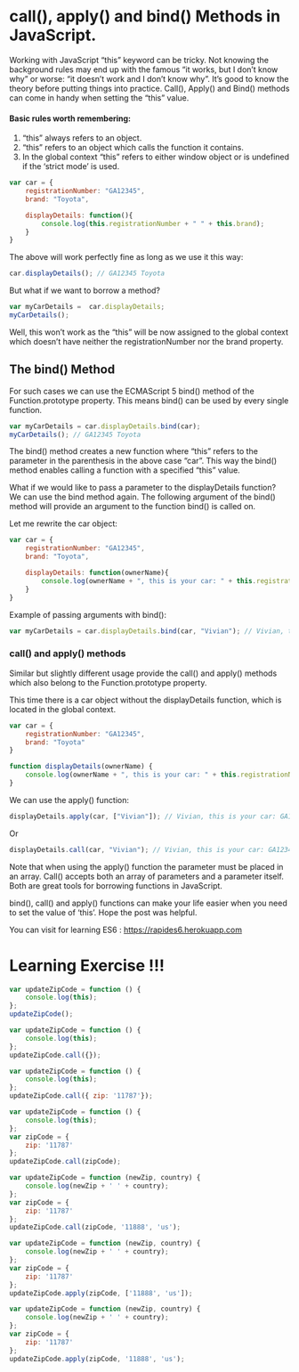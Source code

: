 # call(), apply() and bind() Methods in JavaScript.

Working with JavaScript “this” keyword can be tricky. Not knowing the background rules may end up with the famous “it works, but I don’t know why” or worse: “it doesn’t work and I don’t know why”. It’s good to know the theory before putting things into practice. Call(), Apply() and Bind() methods can come in handy when setting the “this” value.

#### <strong>Basic rules worth remembering:</strong>
<ol>
<li>“this” always refers to an object.</li>
<li>“this” refers to an object which calls the function it contains.</li>
<li>In the global context “this” refers to either window object or is undefined if the ‘strict mode’ is used.</li>
</ol>

```javascript
var car = { 
    registrationNumber: "GA12345",
    brand: "Toyota",

    displayDetails: function(){
        console.log(this.registrationNumber + " " + this.brand);
    }
}
```
The above will work perfectly fine as long as we use it this way:
```javascript
car.displayDetails(); // GA12345 Toyota
```
But what if we want to borrow a method?
```javascript
var myCarDetails =  car.displayDetails;
myCarDetails();
```

Well, this won’t work as the “this” will be now assigned to the global context which doesn’t have neither the registrationNumber nor the brand property.

## The bind() Method

For such cases we can use the ECMAScript 5 bind() method of the Function.prototype property. This means bind() can be used by every single function.
```javascript
var myCarDetails = car.displayDetails.bind(car); 
myCarDetails(); // GA12345 Toyota
```
The bind() method creates a new function where “this” refers to the parameter in the parenthesis in the above case “car”. This way the bind() method enables calling a function with a specified “this” value.

What if we would like to pass a parameter to the displayDetails function? We can use the bind method again. The following argument of the bind() method will provide an argument to the function bind() is called on.

Let me rewrite the car object:
```javascript
var car = { 
    registrationNumber: "GA12345",
    brand: "Toyota",

    displayDetails: function(ownerName){
        console.log(ownerName + ", this is your car: " + this.registrationNumber + " " + this.brand);
    }
}
```
Example of passing arguments with bind():
```javascript
var myCarDetails = car.displayDetails.bind(car, "Vivian"); // Vivian, this is your car: GA12345 Toyota
```

### <strong>call() and apply() methods</strong>

Similar but slightly different usage provide the call() and apply() methods which also belong to the Function.prototype property.

This time there is a car object without the displayDetails function, which is located in the global context.
```javascript
var car = { 
    registrationNumber: "GA12345",
    brand: "Toyota"
}

function displayDetails(ownerName) {
    console.log(ownerName + ", this is your car: " + this.registrationNumber + " " + this.brand);
}
```
We can use the apply() function:
```javascript
displayDetails.apply(car, ["Vivian"]); // Vivian, this is your car: GA12345 Toyota
```
Or

```javascript
displayDetails.call(car, "Vivian"); // Vivian, this is your car: GA12345 Toyota
```
Note that when using the apply() function the parameter must be placed in an array. Call() accepts both an array of parameters and a parameter itself. Both are great tools for borrowing functions in JavaScript.

bind(), call() and apply() functions can make your life easier when you need to set the value of ‘this’. Hope the post was helpful.

You can visit for learning ES6 : https://rapides6.herokuapp.com 

# Learning Exercise !!!

```javascript runnable
var updateZipCode = function () {
    console.log(this);
};
updateZipCode();
```
```javascript runnable
var updateZipCode = function () {
    console.log(this);
};
updateZipCode.call({});
```
```javascript runnable
var updateZipCode = function () {
    console.log(this);
};
updateZipCode.call({ zip: '11787'});
```
```javascript runnable
var updateZipCode = function () {
    console.log(this);
};
var zipCode = {
    zip: '11787'
};
updateZipCode.call(zipCode);
```
```javascript runnable
var updateZipCode = function (newZip, country) {
    console.log(newZip + ' ' + country);
};
var zipCode = {
    zip: '11787'
};
updateZipCode.call(zipCode, '11888', 'us');
```
```javascript runnable
var updateZipCode = function (newZip, country) {
    console.log(newZip + ' ' + country);
};
var zipCode = {
    zip: '11787'
};
updateZipCode.apply(zipCode, ['11888', 'us']);
```
```javascript runnable
var updateZipCode = function (newZip, country) {
    console.log(newZip + ' ' + country);
};
var zipCode = {
    zip: '11787'
};
updateZipCode.apply(zipCode, '11888', 'us');
```
```javascript runnable
```
```javascript runnable
```
```javascript runnable
```

